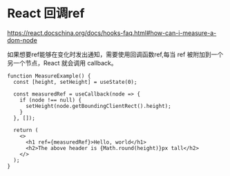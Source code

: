 # React 回调ref
https://react.docschina.org/docs/hooks-faq.html#how-can-i-measure-a-dom-node

如果想要ref能够在变化时发出通知，需要使用回调函数ref,每当 ref 被附加到一个另一个节点，React 就会调用 callback。
```JSX
function MeasureExample() {
  const [height, setHeight] = useState(0);

  const measuredRef = useCallback(node => {
    if (node !== null) {
      setHeight(node.getBoundingClientRect().height);
    }
  }, []);

  return (
    <>
      <h1 ref={measuredRef}>Hello, world</h1>
      <h2>The above header is {Math.round(height)}px tall</h2>
    </>
  );
}
```